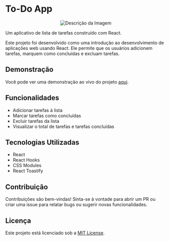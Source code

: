 # To-Do App

<p align="center">
  <img src="https://i.ibb.co/CV2xz0y/Captura-de-tela-2024-03-14-225724.png" alt="Descrição da Imagem">
</p>

Um aplicativo de lista de tarefas construído com React.

Este projeto foi desenvolvido como uma introdução ao desenvolvimento de aplicações web usando React. Ele permite que os usuários adicionem tarefas, marquem como concluídas e excluam tarefas.

## Demonstração

Você pode ver uma demonstração ao vivo do projeto [aqui](https://65f3ad1c723a5a6035b0b423--whimsical-dusk-898a6f.netlify.app/).

## Funcionalidades

- Adicionar tarefas à lista
- Marcar tarefas como concluídas
- Excluir tarefas da lista
- Visualizar o total de tarefas e tarefas concluídas

## Tecnologias Utilizadas

- React
- React Hooks
- CSS Modules
- React Toastify

## Contribuição

Contribuições são bem-vindas! Sinta-se à vontade para abrir um PR ou criar uma issue para relatar bugs ou sugerir novas funcionalidades.

## Licença

Este projeto está licenciado sob a [MIT License](https://opensource.org/licenses/MIT).
